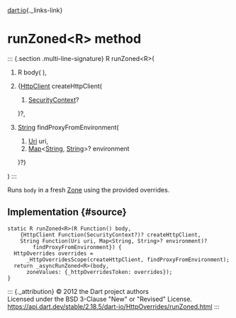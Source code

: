 [dart:io](../../dart-io/dart-io-library){._links-link}

runZoned\<R\> method
====================

::: {.section .multi-line-signature}
R runZoned\<R\>(

1.  R body( ),
2.  {[HttpClient](../httpclient-class) createHttpClient(
    1.  [SecurityContext](../securitycontext-class)?

    )?,
3.  [String](../../dart-core/string-class) findProxyFromEnvironment(
    1.  [Uri](../../dart-core/uri-class) uri,
    2.  [Map](../../dart-core/map-class)\<[String](../../dart-core/string-class),
        [String](../../dart-core/string-class)\>? environment

    )?}

)
:::

Runs `body` in a fresh [Zone](../../dart-async/zone-class) using the
provided overrides.

Implementation {#source}
--------------

``` {.language-dart data-language="dart"}
static R runZoned<R>(R Function() body,
    {HttpClient Function(SecurityContext?)? createHttpClient,
    String Function(Uri uri, Map<String, String>? environment)?
        findProxyFromEnvironment}) {
  HttpOverrides overrides =
      _HttpOverridesScope(createHttpClient, findProxyFromEnvironment);
  return _asyncRunZoned<R>(body,
      zoneValues: {_httpOverridesToken: overrides});
}
```

::: {._attribution}
© 2012 the Dart project authors\
Licensed under the BSD 3-Clause \"New\" or \"Revised\" License.\
<https://api.dart.dev/stable/2.18.5/dart-io/HttpOverrides/runZoned.html>
:::
